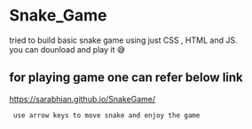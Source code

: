 # Snake_Game


tried to build basic snake game using just CSS , HTML and JS.
<br>
you can dounload and play it 😅

## for playing game one can refer below link

https://sarabhian.github.io/SnakeGame/

```
 use arrow keys to move snake and enjoy the game
```
